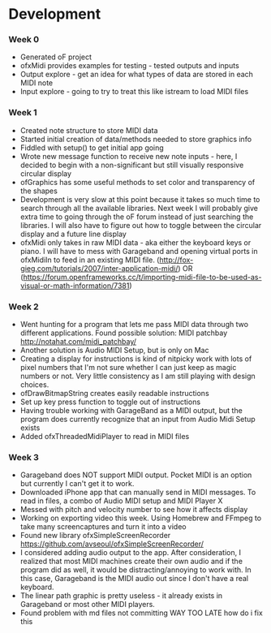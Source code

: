 # Development
### Week 0
* Generated oF project
* ofxMidi provides examples for testing - tested outputs and inputs
* Output explore - get an idea for what types of data are stored in each MIDI note
* Input explore - going to try to treat this like istream to load MIDI files

### Week 1
* Created note structure to store MIDI data 
* Started initial creation of data/methods needed to store graphics info
* Fiddled with setup() to get initial app going
* Wrote new message function to receive new note inputs - here, I decided to begin with a non-significant but still visually responsive circular display 
* ofGraphics has some useful methods to set color and transparency of the shapes
* Development is very slow at this point because it takes so much time to search through all the available libraries. Next week I will probably give extra time to going through the oF forum instead of just searching the libraries. I will also have to figure out how to toggle between the circular display and a future line display
* ofxMidi only takes in raw MIDI data - aka either the keyboard keys or piano. I will have to mess with Garageband and opening virtual ports in ofxMidiIn to feed in an existing MIDI file. (http://fox-gieg.com/tutorials/2007/inter-application-midi/) OR (https://forum.openframeworks.cc/t/importing-midi-file-to-be-used-as-visual-or-math-information/7381)

### Week 2
* Went hunting for a program that lets me pass MIDI data through two different applications. Found possible solution: MIDI patchbay http://notahat.com/midi_patchbay/
* Another solution is Audio MIDI Setup, but is only on Mac
* Creating a display for instructions is kind of nitpicky work with lots of pixel numbers that I'm not sure whether I can just keep as magic numbers or not. Very little consistency as I am still playing with design choices.
* ofDrawBitmapString creates easily readable instructions
* Set up key press function to toggle out of instructions
* Having trouble working with GarageBand as a MIDI output, but the program does currently recognize that an input from Audio Midi Setup exists
* Added ofxThreadedMidiPlayer to read in MIDI files 

### Week 3
* Garageband does NOT support MIDI output. Pocket MIDI is an option but currently I can't get it to work.
* Downloaded iPhone app that can manually send in MIDI messages. To read in files, a combo of Audio MIDI setup and MIDI Player X
* Messed with pitch and velocity number to see how it affects display
* Working on exporting video this week. Using Homebrew and FFmpeg to take many screencaptures and turn it into a video
* Found new library ofxSimpleScreenRecorder https://github.com/avseoul/ofxSimpleScreenRecorder/ 
* I considered adding audio output to the app. After consideration, I realized that most MIDI machines create their own audio and if the program did as well, it would be distracting/annoying to work with. In this case, Garageband is the MIDI audio out since I don't have a real keyboard.
* The linear path graphic is pretty useless - it already exists in Garageband or most other MIDI players.
* Found problem with md files not committing WAY TOO LATE how do i fix this
